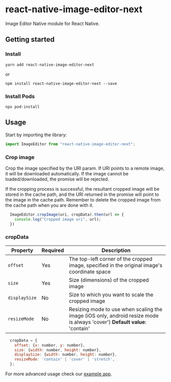 # react-native-image-editor-next

Image Editor Native module for React Native.

## Getting started

### Install

`yarn add react-native-image-editor-next`

or

`npm install react-native-image-editor-next --save`

### Install Pods

`npx pod-install`

## Usage

Start by importing the library:

```javascript
import ImageEditor from "react-native-image-editor-next";
```

### Crop image

Crop the image specified by the URI param. If URI points to a remote image, it will be downloaded automatically. If the image cannot be loaded/downloaded, the promise will be rejected.

If the cropping process is successful, the resultant cropped image will be stored in the cache path, and the URI returned in the promise will point to the image in the cache path. Remember to delete the cropped image from the cache path when you are done with it.

```javascript
  ImageEditor.cropImage(uri, cropData).then(url => {
    console.log("Cropped image uri", url);
  })
```

### cropData
| Property      | Required | Description                                                                                                                |
|---------------|----------|----------------------------------------------------------------------------------------------------------------------------|
| `offset`      | Yes      | The top-left corner of the cropped image, specified in the original image's coordinate space                               |
| `size`        | Yes      | Size (dimensions) of the cropped image                                                                                     |
| `displaySize` | No       | Size to which you want to scale the cropped image                                                                          |
| `resizeMode`  | No       | Resizing mode to use when scaling the image (iOS only, android resize mode is always 'cover') **Default value**: 'contain' |

```javascript
  cropData = {
    offset: {x: number, y: number},
    size: {width: number, height: number},
    displaySize: {width: number, height: number},
    resizeMode: 'contain' | 'cover' | 'stretch',
  };
```

For more advanced usage check our [example app](/example/src/App.js).
